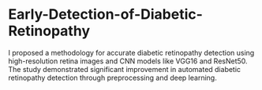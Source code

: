# Early-Detection-of-Diabetic-Retinopathy
I proposed a methodology for accurate diabetic retinopathy detection using high-resolution retina images and CNN models like VGG16 and ResNet50. The study demonstrated significant improvement in automated diabetic retinopathy detection through preprocessing and deep learning.
